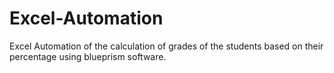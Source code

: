 # Excel-Automation
Excel Automation of the calculation of grades of the students based on their percentage using blueprism software. 
